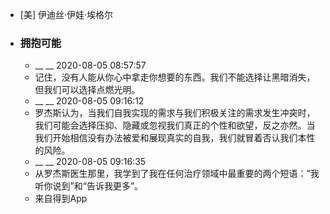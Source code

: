 - [美] 伊迪丝·伊娃·埃格尔
- ### 拥抱可能
    - __ __ 2020-08-05 08:57:57
    - 记住，没有人能从你心中拿走你想要的东西。我们不能选择让黑暗消失，但我们可以选择点燃光明。
    - __ __ 2020-08-05 09:16:12
    - 罗杰斯认为，当我们自我实现的需求与我们积极关注的需求发生冲突时，我们可能会选择压抑、隐藏或忽视我们真正的个性和欲望，反之亦然。当我们开始相信没有办法被爱和展现真实的自我，我们就冒着否认我们本性的风险。
    - __ __ 2020-08-05 09:16:35
    - 从罗杰斯医生那里，我学到了我在任何治疗领域中最重要的两个短语：“我听你说到”和“告诉我更多”。
    - 来自得到App

